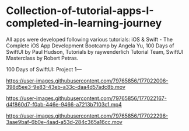 # Collection-of-tutorial-apps-I-completed-in-learning-journey

All apps were developed following various tutorials: iOS & Swift - The Complete iOS App Development Bootcamp by Angela Yu, 100 Days of SwiftUI by Paul Hudson, Tutorials by raywenderlich Tutorial Team, SwiftUI Masterclass by Robert Petras.

100 Days of SwiftUI:
Project 1—




https://user-images.githubusercontent.com/79765856/177022006-398d5ee3-9e83-43eb-a33c-daa4d57adc8b.mov






https://user-images.githubusercontent.com/79765856/177022167-d4f860d7-f0ab-446e-9466-a7213b7103c1.mp4



https://user-images.githubusercontent.com/79765856/177022296-3aae9baf-6b0e-4aad-a53d-284c365a16cc.mov

